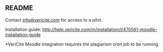 README
--------
Contact info@vericite.com for access to a pilot.

Installation guide: http://help.vericite.com/m/installation/l/470561-moodle-installation-guide

*VeriCite Moodle integration requires the plagiarism cron job to be running

